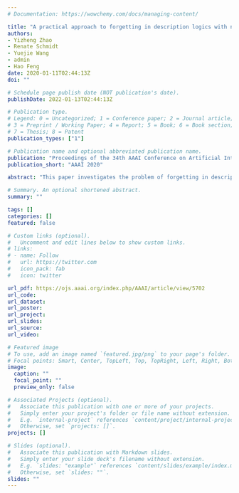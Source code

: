 ```yaml
---
# Documentation: https://wowchemy.com/docs/managing-content/

title: "A practical approach to forgetting in description logics with nominals"
authors:
- Yizheng Zhao
- Renate Schmidt
- Yuejie Wang
- admin
- Hao Feng
date: 2020-01-11T02:44:13Z
doi: ""

# Schedule page publish date (NOT publication's date).
publishDate: 2022-01-13T02:44:13Z

# Publication type.
# Legend: 0 = Uncategorized; 1 = Conference paper; 2 = Journal article;
# 3 = Preprint / Working Paper; 4 = Report; 5 = Book; 6 = Book section;
# 7 = Thesis; 8 = Patent
publication_types: ["1"]

# Publication name and optional abbreviated publication name.
publication: "Proceedings of the 34th AAAI Conference on Artificial Intelligence"
publication_short: "AAAI 2020"

abstract: "This paper investigates the problem of forgetting in description logics with nominals. In particular, we develop a practical method for forgetting concept and role names from ontologies specified in the description logic ALCO, extending the basic ALC with nominals. The method always terminates, and is sound in the sense that the forgetting solution computed by the method has the same logical consequences with the original ontology. The method is so far the only approach to deductive forgetting in description logics with nominals. An evaluation of a prototype implementation shows that the method achieves a significant speed-up and notably better success rates than the Lethe tool which performs deductive forgetting for ALC-ontologies. Compared to Fame, a semantic forgetting tool for ALCOIH-ontologies, better success rates are attained. From the perspective of ontology engineering this is very useful, as it provides ontology curators with a powerful tool to produce views of ontologies."

# Summary. An optional shortened abstract.
summary: ""

tags: []
categories: []
featured: false

# Custom links (optional).
#   Uncomment and edit lines below to show custom links.
# links:
# - name: Follow
#   url: https://twitter.com
#   icon_pack: fab
#   icon: twitter

url_pdf: https://ojs.aaai.org/index.php/AAAI/article/view/5702
url_code:
url_dataset:
url_poster:
url_project:
url_slides:
url_source:
url_video:

# Featured image
# To use, add an image named `featured.jpg/png` to your page's folder. 
# Focal points: Smart, Center, TopLeft, Top, TopRight, Left, Right, BottomLeft, Bottom, BottomRight.
image:
  caption: ""
  focal_point: ""
  preview_only: false

# Associated Projects (optional).
#   Associate this publication with one or more of your projects.
#   Simply enter your project's folder or file name without extension.
#   E.g. `internal-project` references `content/project/internal-project/index.md`.
#   Otherwise, set `projects: []`.
projects: []

# Slides (optional).
#   Associate this publication with Markdown slides.
#   Simply enter your slide deck's filename without extension.
#   E.g. `slides: "example"` references `content/slides/example/index.md`.
#   Otherwise, set `slides: ""`.
slides: ""
---
```

